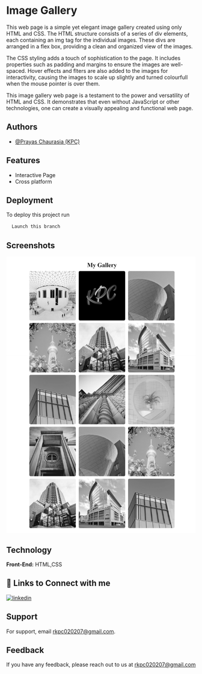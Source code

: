 
# Image Gallery

This web page is a simple yet elegant image gallery created using only HTML and CSS. The HTML structure consists of a series of div elements, each containing an img tag for the individual images. These divs are arranged in a flex box, providing a clean and organized view of the images.

The CSS styling adds a touch of sophistication to the page. It includes properties such as padding and margins to ensure the images are well-spaced. Hover effects and flters are also added to the images for interactivity, causing the images to scale up slightly and turned colourfull when the mouse pointer is over them.

This image gallery web page is a testament to the power and versatility of HTML and CSS. It demonstrates that even without JavaScript or other technologies, one can create a visually appealing and functional web page.



## Authors

- [@Prayas Chaurasia (KPC)](https://github.com/PrayasChaurasiaKPC)


## Features

- Interactive Page
- Cross platform


## Deployment

To deploy this project run

```bash
  Launch this branch
```


## Screenshots

![App Screenshot](https://raw.githubusercontent.com/PrayasChaurasiaKPC/Projects/Image-Gallery/Web%20capture_28-1-2024_15422_prayaschaurasiakpc.github.io.jpeg)


## Technology

**Front-End:** HTML,CSS


## 🔗 Links to Connect with me

[![linkedin](https://img.shields.io/badge/linkedin-0A66C2?style=for-the-badge&logo=linkedin&logoColor=white)](https://www.linkedin.com/in/prayas-chaurasia-kpc-ba0285259?utm_source=share&utm_campaign=share_via&utm_content=profile&utm_medium=android_app)



## Support

For support, email rkpc020207@gmail.com.


## Feedback

If you have any feedback, please reach out to us at rkpc020207@gmail.com


